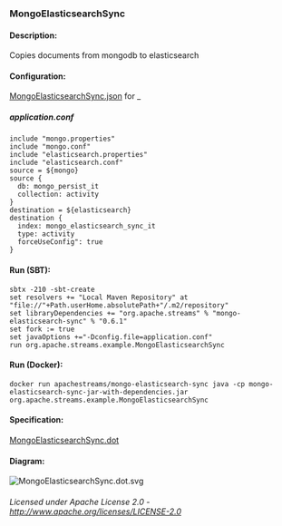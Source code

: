 ### MongoElasticsearchSync

#### Description:

Copies documents from mongodb to elasticsearch

#### Configuration:

[MongoElasticsearchSync.json](MongoElasticsearchSync.json "MongoElasticsearchSync.json") for _

##### application.conf

    include "mongo.properties"
    include "mongo.conf"
    include "elasticsearch.properties"
    include "elasticsearch.conf"
    source = ${mongo}
    source {
      db: mongo_persist_it
      collection: activity
    }
    destination = ${elasticsearch}
    destination {
      index: mongo_elasticsearch_sync_it
      type: activity
      forceUseConfig": true
    }

#### Run (SBT):

    sbtx -210 -sbt-create
    set resolvers += "Local Maven Repository" at "file://"+Path.userHome.absolutePath+"/.m2/repository"
    set libraryDependencies += "org.apache.streams" % "mongo-elasticsearch-sync" % "0.6.1"
    set fork := true
    set javaOptions +="-Dconfig.file=application.conf"
    run org.apache.streams.example.MongoElasticsearchSync

#### Run (Docker):

    docker run apachestreams/mongo-elasticsearch-sync java -cp mongo-elasticsearch-sync-jar-with-dependencies.jar org.apache.streams.example.MongoElasticsearchSync

#### Specification:

[MongoElasticsearchSync.dot](MongoElasticsearchSync.dot "MongoElasticsearchSync.dot" )

#### Diagram:

![MongoElasticsearchSync.dot.svg](./MongoElasticsearchSync.dot.svg)

###### Licensed under Apache License 2.0 - http://www.apache.org/licenses/LICENSE-2.0